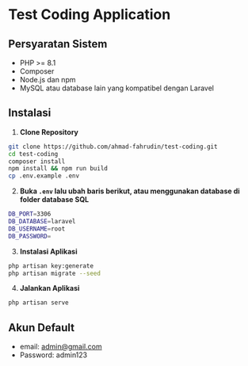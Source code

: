 # Test Coding Application

## Persyaratan Sistem
- PHP >= 8.1
- Composer
- Node.js dan npm
- MySQL atau database lain yang kompatibel dengan Laravel

## Instalasi
1. **Clone Repository**

```bash
git clone https://github.com/ahmad-fahrudin/test-coding.git
cd test-coding
composer install
npm install && npm run build
cp .env.example .env
```

2. **Buka `.env` lalu ubah baris berikut, atau menggunakan database di folder database SQL**

```bash
DB_PORT=3306
DB_DATABASE=laravel
DB_USERNAME=root
DB_PASSWORD=
```


3. **Instalasi Aplikasi**

```bash
php artisan key:generate
php artisan migrate --seed
```

4. **Jalankan Aplikasi**

```bash
php artisan serve

```
## Akun Default

-   email: admin@gmail.com
-   Password: admin123
